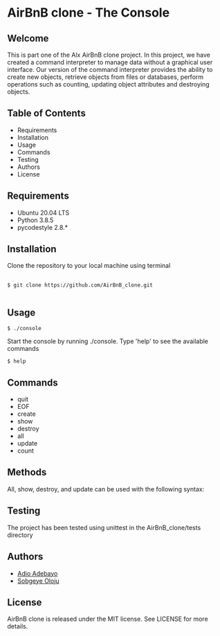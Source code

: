 
<h1>AirBnB clone - The Console</h1> <h2>Welcome</h2> <p>This is part one of the Alx AirBnB clone project. In this project, we have created a command interpreter to manage data without a graphical user interface. Our version of the command interpreter provides the ability to create new objects, retrieve objects from files or databases, perform operations such as counting, updating object attributes and destroying objects.</p> <h2>Table of Contents</h2> <ul> <li>Requirements</li> <li>Installation</li>

 <li>Usage</li> <li>Commands</li> <li>Testing</li> <li>Authors</li> <li>License</li> </ul> <h2>Requirements</h2> <ul> <li>Ubuntu 20.04 LTS</li> <li>Python 3.8.5</li> <li>pycodestyle 2.8.* </li> </ul> <h2>Installation</h2> <p>Clone the repository to your local machine using terminal</p> 
<pre>
  <code>
$ git clone https://github.com/AirBnB_clone.git
  </code>
</pre>
 <h2>Usage</h2> 
<pre>
<code>$ ./console</code>
</pre>
<p>Start the console by running ./console. Type 'help' to see the available commands</p>
<pre>
<code>$ help </code>
</pre>
 <h2>Commands</h2> <ul> <li>quit</li> <li>EOF</li> <li>create</li> <li>show</li> <li>destroy</li> <li>all</li> <li>update</li> <li>count</li> </ul> <h2>Methods</h2> <p>All, show, destroy, and update can be used with the following syntax:</p> <h2>Testing</h2> <p>The project has been tested using unittest in the AirBnB_clone/tests directory</p> <h2>Authors</h2> <ul> 
<li><a href="https://github.com/introvertedtechie">Adio Adebayo
</a></li> <li><a href="https://github.com/soclassique">Sobgeye Oloju</a></li> </ul> <h2>License</h2> <p>AirBnB clone is released under the MIT license. See LICENSE for more details.</p>
